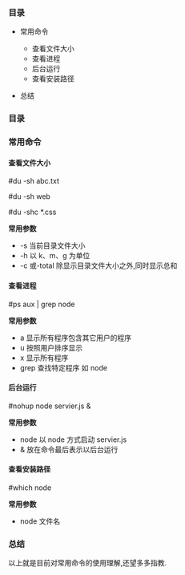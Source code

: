### 目录

- 常用命令

  - 查看文件大小
  - 查看进程
  - 后台运行
  - 查看安装路径

- 总结

### 目录

### 常用命令

#### 查看文件大小

#du -sh abc.txt

#du -sh web

#du -shc \*.css

**常用参数**

- -s 当前目录文件大小
- -h 以 k、m、g 为单位
- -c 或-total 除显示目录文件大小之外,同时显示总和

#### 查看进程

#ps aux | grep node

**常用参数**

- a 显示所有程序包含其它用户的程序
- u 按照用户排序显示
- x 显示所有程序
- grep 查找特定程序 如 node

#### 后台运行

#nohup node servier.js &

**常用参数**

- node 以 node 方式启动 servier.js
- & 放在命令最后表示以后台运行

#### 查看安装路径

#which node

**常用参数**

- node 文件名

### 总结

以上就是目前对常用命令的使用理解,还望多多指教.
